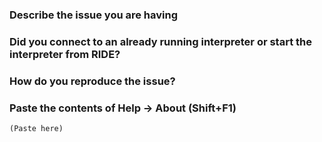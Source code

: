 ### Describe the issue you are having
<!-- Ride Issue -->

### Did you connect to an already running interpreter or start the interpreter from RIDE?
<!-- Connect to already running/Start an interpreter -->

### How do you reproduce the issue?
<!-- instructions to reproduce -->

### Paste the contents of Help → About (Shift+F1)
```
(Paste here)
```
